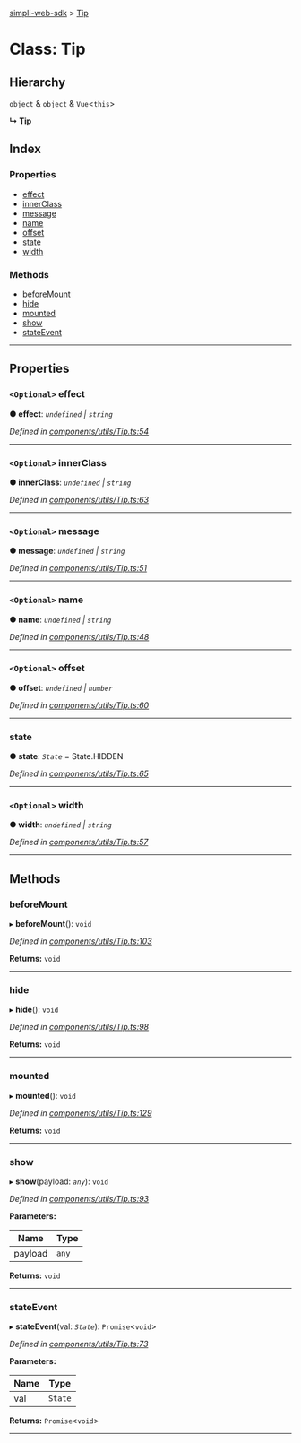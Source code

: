 [simpli-web-sdk](../README.md) > [Tip](../classes/tip.md)

# Class: Tip

## Hierarchy

 `object` & `object` & `Vue`<`this`>

**↳ Tip**

## Index

### Properties

* [effect](tip.md#effect)
* [innerClass](tip.md#innerclass)
* [message](tip.md#message)
* [name](tip.md#name)
* [offset](tip.md#offset)
* [state](tip.md#state)
* [width](tip.md#width)

### Methods

* [beforeMount](tip.md#beforemount)
* [hide](tip.md#hide)
* [mounted](tip.md#mounted)
* [show](tip.md#show)
* [stateEvent](tip.md#stateevent)

---

## Properties

<a id="effect"></a>

### `<Optional>` effect

**● effect**: *`undefined` \| `string`*

*Defined in [components/utils/Tip.ts:54](https://github.com/simplitech/simpli-web-sdk/blob/a829314/src/components/utils/Tip.ts#L54)*

___
<a id="innerclass"></a>

### `<Optional>` innerClass

**● innerClass**: *`undefined` \| `string`*

*Defined in [components/utils/Tip.ts:63](https://github.com/simplitech/simpli-web-sdk/blob/a829314/src/components/utils/Tip.ts#L63)*

___
<a id="message"></a>

### `<Optional>` message

**● message**: *`undefined` \| `string`*

*Defined in [components/utils/Tip.ts:51](https://github.com/simplitech/simpli-web-sdk/blob/a829314/src/components/utils/Tip.ts#L51)*

___
<a id="name"></a>

### `<Optional>` name

**● name**: *`undefined` \| `string`*

*Defined in [components/utils/Tip.ts:48](https://github.com/simplitech/simpli-web-sdk/blob/a829314/src/components/utils/Tip.ts#L48)*

___
<a id="offset"></a>

### `<Optional>` offset

**● offset**: *`undefined` \| `number`*

*Defined in [components/utils/Tip.ts:60](https://github.com/simplitech/simpli-web-sdk/blob/a829314/src/components/utils/Tip.ts#L60)*

___
<a id="state"></a>

###  state

**● state**: *`State`* =  State.HIDDEN

*Defined in [components/utils/Tip.ts:65](https://github.com/simplitech/simpli-web-sdk/blob/a829314/src/components/utils/Tip.ts#L65)*

___
<a id="width"></a>

### `<Optional>` width

**● width**: *`undefined` \| `string`*

*Defined in [components/utils/Tip.ts:57](https://github.com/simplitech/simpli-web-sdk/blob/a829314/src/components/utils/Tip.ts#L57)*

___

## Methods

<a id="beforemount"></a>

###  beforeMount

▸ **beforeMount**(): `void`

*Defined in [components/utils/Tip.ts:103](https://github.com/simplitech/simpli-web-sdk/blob/a829314/src/components/utils/Tip.ts#L103)*

**Returns:** `void`

___
<a id="hide"></a>

###  hide

▸ **hide**(): `void`

*Defined in [components/utils/Tip.ts:98](https://github.com/simplitech/simpli-web-sdk/blob/a829314/src/components/utils/Tip.ts#L98)*

**Returns:** `void`

___
<a id="mounted"></a>

###  mounted

▸ **mounted**(): `void`

*Defined in [components/utils/Tip.ts:129](https://github.com/simplitech/simpli-web-sdk/blob/a829314/src/components/utils/Tip.ts#L129)*

**Returns:** `void`

___
<a id="show"></a>

###  show

▸ **show**(payload: *`any`*): `void`

*Defined in [components/utils/Tip.ts:93](https://github.com/simplitech/simpli-web-sdk/blob/a829314/src/components/utils/Tip.ts#L93)*

**Parameters:**

| Name | Type |
| ------ | ------ |
| payload | `any` |

**Returns:** `void`

___
<a id="stateevent"></a>

###  stateEvent

▸ **stateEvent**(val: *`State`*): `Promise`<`void`>

*Defined in [components/utils/Tip.ts:73](https://github.com/simplitech/simpli-web-sdk/blob/a829314/src/components/utils/Tip.ts#L73)*

**Parameters:**

| Name | Type |
| ------ | ------ |
| val | `State` |

**Returns:** `Promise`<`void`>

___

